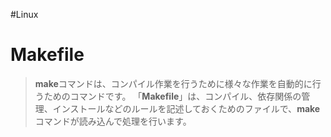 #Linux 
# Makefile

> **make**コマンドは、コンパイル作業を行うために様々な作業を自動的に行うためのコマンドです。 「**Makefile**」は、コンパイル、依存関係の管理、インストールなどのルールを記述しておくためのファイルで、**make**コマンドが読み込んで処理を行います。